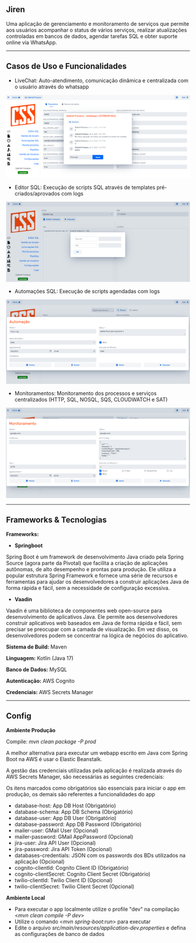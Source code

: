 **Jiren**
-
Uma aplicação de gerenciamento e monitoramento de serviços que permite aos usuários acompanhar o status de vários serviços, realizar atualizações controladas em bancos de dados, agendar tarefas SQL e obter suporte online via WhatsApp.

---
**Casos de Uso e Funcionalidades**
-

- LiveChat: Auto-atendimento, comunicação dinâmica e centralizada com o usuário através do whatsapp

![img_1.png](src/main/resources/META-INF/resources/screens/img_1.png)

- Editor SQL: Execução de scripts SQL através de templates pré-criados/aprovados com logs

![img.png](src/main/resources/META-INF/resources/screens/img.png)

- Automações SQL: Execução de scripts agendadas com logs

![img_2.png](src/main/resources/META-INF/resources/screens/img_2.png)

- Monitoramentos: Monitoramento dos processos e serviços centralizados (HTTP, SQL, NOSQL, SQS, CLOUDWATCH e SAT)

![img_3.png](src/main/resources/META-INF/resources/screens/img_3.png)

---
**Frameworks & Tecnologias**
-
**Frameworks:** 
- **Springboot**

Spring Boot é um framework de desenvolvimento Java criado pela Spring Source (agora parte da Pivotal) que facilita a criação de aplicações autônomas, de alto desempenho e prontas para produção. Ele utiliza a popular estrutura Spring Framework e fornece uma série de recursos e ferramentas para ajudar os desenvolvedores a construir aplicações Java de forma rápida e fácil, sem a necessidade de configuração excessiva.

- **Vaadin**

Vaadin é uma biblioteca de componentes web open-source para desenvolvimento de aplicativos Java. Ele permite aos desenvolvedores construir aplicativos web baseados em Java de forma rápida e fácil, sem precisar se preocupar com a camada de visualização. Em vez disso, os desenvolvedores podem se concentrar na lógica de negócios do aplicativo.

**Sistema de Build:** Maven

**Linguagem:** Kotlin (Java 17)

**Banco de Dados:** MySQL

**Autenticação:** AWS Cognito

**Credenciais:** AWS Secrets Manager

---
**Config**
-
**Ambiente Produção**

Compile: *mvn clean package -P prod*

A melhor alternativa para executar um webapp escrito em Java com Spring Boot na AWS é usar o Elastic Beanstalk. 

A gestão das credenciais utilizadas pela aplicação é realizada através do AWS Secrets Manager, são necessárias as seguintes credenciais:

Os itens marcados como obrigatórios são essenciais para iniciar o app em produção, os demais são referentes a funcionalidades do app

- database-host: App DB Host (Obrigatório)
- database-schema: App DB Schema (Obrigatório)
- database-user: App DB User (Obrigatório)
- database-password: App DB Password (Obrigatório)
- mailer-user: GMail User (Opcional)
- mailer-password: GMail AppPassword (Opcional)
- jira-user: Jira API User (Opcional)
- jira-password: Jira API Token (Opcional)
- databases-credentials: JSON com os passwords dos BDs utilizados na aplicação (Opcional)
- cognito-clientId: Cognito Client ID (Obrigatório)
- cognito-clientSecret: Cognito Client Secret (Obrigatório)
- twilio-clientId: Twilio Client ID (Opcional)
- twilio-clientSecret: Twilio Client Secret (Opcional)

**Ambiente Local**
- Para executar o app localmente utilize o profile "dev" na compilação  <*mvn clean compile -P dev*>
- Utilize o comando <*mvn spring-boot:run*> para executar
- Edite o arquivo *src/main/resources/application-dev.properties* e defina as configurações de banco de dados
